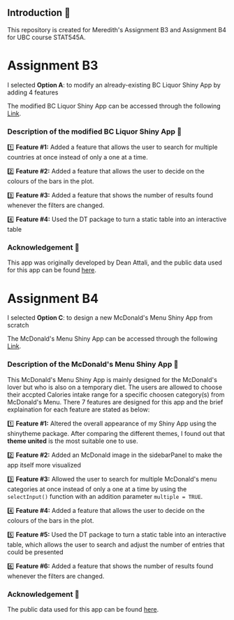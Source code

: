 ## Introduction 📌
This repository is created for Meredith's Assignment B3 and Assignment B4 for UBC course STAT545A. 

# Assignment B3
I selected **Option A**: to modify an already-existing BC Liquor Shiny App by adding 4 features

The modified BC Liquor Shiny App can be accessed through the following [Link](https://meredithxu123.shinyapps.io/BC_Liquor_Data/).

### Description of the modified BC Liquor Shiny App 📃

1️⃣ **Feature #1:** Added a feature that allows the user to search for multiple countries at once instead of only a one at a time.

2️⃣ **Feature #2:** Added a feature that allows the user to decide on the colours of the bars in the plot.

3️⃣ **Feature #3:** Added a feature that shows the number of results found whenever the filters are changed.

4️⃣ **Feature #4:** Used the DT package to turn a static table into an interactive table

### Acknowledgement 👏
This app was originally developed by Dean Attali, and the public data used for this app can be found [here](https://github.com/daattali/shiny-server/blob/master/bcl/data/bcl-data.csv).


# Assignment B4
I selected **Option C**: to design a new McDonald's Menu Shiny App from scratch

The McDonald's Menu Shiny App can be accessed through the following [Link](https://meredithxu123.shinyapps.io/McDonald_Meals/).

### Description of the McDonald's Menu Shiny App 📃
This McDonald's Menu Shiny App is mainly designed for the McDonald's lover but who is also on a temporary diet. The users are allowed to choose their accpted Calories intake range for a specific choosen category(s) from McDonald's Menu. There 7 features are designed for this app and the brief explaination for each feature are stated as below:

1️⃣ **Feature #1:** Altered the overall appearance of my Shiny App using the shinytheme package. After comparing the different themes, I found out that **theme united** is the most suitable one to use. 

2️⃣ **Feature #2:** Added an McDonald image in the sidebarPanel to make the app itself more visualized

3️⃣ **Feature #3:** Allowed the user to search for multiple McDonald's menu categories at once instead of only a one at a time by using the `selectInput()` function with an addition parameter `multiple = TRUE`.

4️⃣ **Feature #4:** Added a feature that allows the user to decide on the colours of the bars in the plot.

5️⃣ **Feature #5:** Used the DT package to turn a static table into an interactive table, which allows the user to search and adjust the number of entries that could be presented

6️⃣ **Feature #6:** Added a feature that shows the number of results found whenever the filters are changed.

### Acknowledgement 👏
The public data used for this app can be found [here](https://www.kaggle.com/datasets/mcdonalds/nutrition-facts?resource=download).



